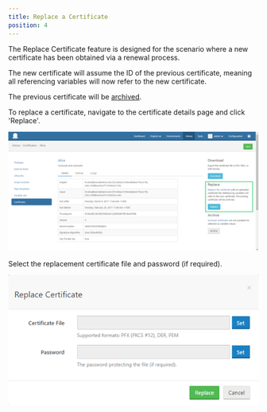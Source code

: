 ```yaml
---
title: Replace a Certificate 
position: 4 
---
```


The Replace Certificate feature is designed for the scenario where a new certificate has been obtained via a renewal process. 

The new certificate will assume the ID of the previous certificate, meaning all referencing variables will now refer to the new certificate.

The previous certificate will be [archived](archiving-and-deleting-certificates.md). 

To replace a certificate, navigate to the certificate details page and click 'Replace'.

![](replace-certificate-btn.png "width=500")

Select the replacement certificate file and password (if required).

![](replace-certificate-dialog.png "width=500")
